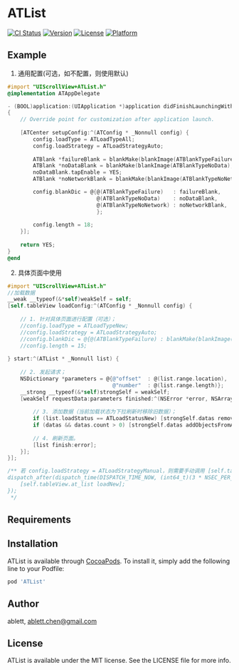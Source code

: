 # ATList

[![CI Status](https://img.shields.io/travis/ablett/ATList.svg?style=flat)](https://travis-ci.org/ablett/ATList)
[![Version](https://img.shields.io/cocoapods/v/ATList.svg?style=flat)](https://cocoapods.org/pods/ATList)
[![License](https://img.shields.io/cocoapods/l/ATList.svg?style=flat)](https://cocoapods.org/pods/ATList)
[![Platform](https://img.shields.io/cocoapods/p/ATList.svg?style=flat)](https://cocoapods.org/pods/ATList)

## Example

1. 通用配置(可选，如不配置，则使用默认)

```objectiveC
#import "UIScrollView+ATList.h"
@implementation ATAppDelegate

- (BOOL)application:(UIApplication *)application didFinishLaunchingWithOptions:(NSDictionary *)launchOptions
{
    // Override point for customization after application launch.
    
    [ATCenter setupConfig:^(ATConfig * _Nonnull config) {
        config.loadType = ATLoadTypeAll;
        config.loadStrategy = ATLoadStrategyAuto;
        
        ATBlank *failureBlank = blankMake(blankImage(ATBlankTypeFailure), @"数据请求失败☹️", @"200014");
        ATBlank *noDataBlank = blankMake(blankImage(ATBlankTypeNoData), @"暂时没有数据🙂", @"点击刷新");
        noDataBlank.tapEnable = YES;
        ATBlank *noNetworkBlank = blankMake(blankImage(ATBlankTypeNoNetwork), @"貌似没有网络🙄", @"请检查设置");

        config.blankDic = @{@(ATBlankTypeFailure)   : failureBlank,
                            @(ATBlankTypeNoData)    : noDataBlank,
                            @(ATBlankTypeNoNetwork) : noNetworkBlank,
                            };
        
        config.length = 18;
    }];
    
    return YES;
}
@end
```
2. 具体页面中使用

```objectiveC
#import "UIScrollView+ATList.h"
//加载数据
__weak __typeof(&*self)weakSelf = self;
[self.tableView loadConfig:^(ATConfig * _Nonnull config) {
    
    // 1. 针对具体页面进行配置（可选）；
    //config.loadType = ATLoadTypeNew;
    //config.loadStrategy = ATLoadStrategyAuto;
    //config.blankDic = @{@(ATBlankTypeFailure) : blankMake(blankImage(ATBlankTypeFailure), @"绘本数据加载失败", @"40015")};
    //config.length = 15;
    
} start:^(ATList * _Nonnull list) {
    
    // 2. 发起请求；
    NSDictionary *parameters = @{@"offset"  : @(list.range.location),
                                 @"number"  : @(list.range.length)};
    __strong __typeof(&*self)strongSelf = weakSelf;
    [weakSelf requestData:parameters finished:^(NSError *error, NSArray *datas) {
    
        // 3. 添加数据（当前加载状态为下拉刷新时移除旧数据）；
        if (list.loadStatus == ATLoadStatusNew) [strongSelf.datas removeAllObjects];
        if (datas && datas.count > 0) [strongSelf.datas addObjectsFromArray:datas];
        
        // 4. 刷新页面。
        [list finish:error];
    }];
}];

/** 若 config.loadStrategy = ATLoadStrategyManual，则需要手动调用 [self.tableView.at_list loadNew];
dispatch_after(dispatch_time(DISPATCH_TIME_NOW, (int64_t)(3 * NSEC_PER_SEC)), dispatch_get_main_queue(), ^{
    [self.tableView.at_list loadNew];
});
 */
```

## Requirements

## Installation

ATList is available through [CocoaPods](https://cocoapods.org). To install
it, simply add the following line to your Podfile:

```ruby
pod 'ATList'
```

## Author

ablett, ablett.chen@gmail.com

## License

ATList is available under the MIT license. See the LICENSE file for more info.
